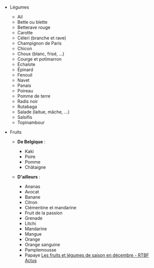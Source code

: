 - Légumes
  
  
  
  *   Ail
  *   Bette ou blette
  *   Betterave rouge
  *   Carotte
  *   Céleri (branche et rave)
  *   Champignon de Paris
  *   Chicon
  *   Choux (blanc, frisé, ...)
  *   Courge et potimarron
  *   Échalote
  *   Épinard
  *   Fenouil
  *   Navet
  *   Panais
  *   Poireau
  *   Pomme de terre
  *   Radis noir
  *   Rutabaga
  *   Salade (laitue, mâche, ...)
  *   Salsifis
  *   Topinambour
- Fruits
	- **De Belgique** : 
	  
	  *   Kaki
	  *   Poire
	  *   Pomme
	  *   Châtaigne
	- **D'ailleurs** : 
	  
	  *   Ananas
	  *   Avocat
	  *   Banane
	  *   Citron
	  *   Clémentine et mandarine
	  *   Fruit de la passion
	  *   Grenade
	  *   Litchi
	  *   Mandarine
	  *   Mangue
	  *   Orange
	  *   Orange sanguine
	  *   Pamplemousse
	  *   Papaye [Les fruits et légumes de saison en décembre - RTBF Actus](https://www.rtbf.be/article/les-fruits-et-legumes-de-saison-en-decembre-10647966)